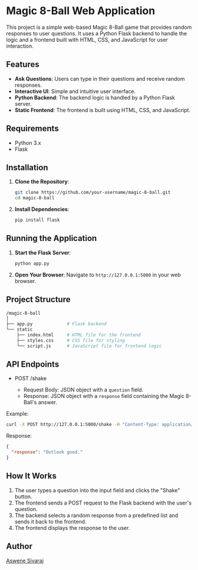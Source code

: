 # Magic 8-Ball Web Application

This project is a simple web-based Magic 8-Ball game that provides random responses to user questions. It uses a Python Flask backend to handle the logic and a frontend built with HTML, CSS, and JavaScript for user interaction.

## Features

- **Ask Questions**: Users can type in their questions and receive random responses.
- **Interactive UI**: Simple and intuitive user interface.
- **Python Backend**: The backend logic is handled by a Python Flask server.
- **Static Frontend**: The frontend is built using HTML, CSS, and JavaScript.

## Requirements

- Python 3.x
- Flask

## Installation

1. **Clone the Repository**:
   ```bash
   git clone https://github.com/your-username/magic-8-ball.git
   cd magic-8-ball
   ```
2. **Install Dependencies**:
   ```bash
   pip install flask
   ```

## Running the Application

1. **Start the Flask Server**:
   ```bash
   python app.py
   ```
2. **Open Your Browser**:
   Navigate to `http://127.0.0.1:5000` in your web browser.

## Project Structure

```bash
/magic-8-ball
│
├── app.py             # Flask backend
└── static
    ├── index.html     # HTML file for the frontend
    ├── styles.css     # CSS file for styling
    └── script.js      # JavaScript file for frontend logic
```

## API Endpoints

- POST /shake

  - Request Body: JSON object with a `question` field.
  - Response: JSON object with a `response` field containing the Magic 8-Ball's answer.

Example:

```bash
curl -X POST http://127.0.0.1:5000/shake -H "Content-Type: application/json" -d '{"question": "Will it rain today?"}'
```

Response:

```json
{
  "response": "Outlook good."
}
```

## How It Works

1. The user types a question into the input field and clicks the "Shake" button.
2. The frontend sends a POST request to the Flask backend with the user's question.
3. The backend selects a random response from a predefined list and sends it back to the frontend.
4. The frontend displays the response to the user.

## Author

[Aswene Sivaraj](https://github.com/Ash-siv4/)
